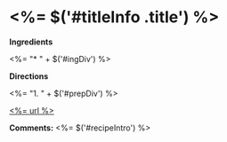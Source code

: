# <%= $('#titleInfo .title') %> #

**Ingredients**  

<%= "* " + $('#ingDiv') %>

**Directions**  

<%= "1. " + $('#prepDiv') %>

[<%= url %>](<%= url %>)

**Comments:** <%= $('#recipeIntro') %>